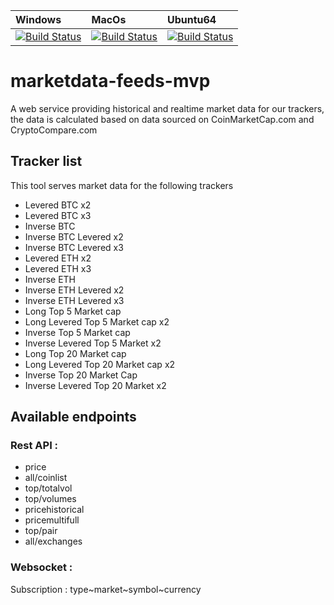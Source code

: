| Windows | MacOs | Ubuntu64
| :---- | :------ | :---- |
| [![Build Status]()]() | [![Build Status]()]() | [![Build Status]()]()

# marketdata-feeds-mvp

A web service providing historical and realtime market data for our trackers, the data is calculated based on data sourced on CoinMarketCap.com and CryptoCompare.com

## Tracker list

This tool serves market data for the following trackers

- Levered BTC x2
- Levered BTC x3
- Inverse BTC
- Inverse BTC Levered x2
- Inverse BTC Levered x3
- Levered ETH x2
- Levered ETH x3
- Inverse ETH
- Inverse ETH Levered x2
- Inverse ETH Levered x3
- Long Top 5 Market cap
- Long Levered Top 5 Market cap x2
- Inverse Top 5 Market cap
- Inverse Levered Top 5 Market x2
- Long Top 20 Market cap
- Long Levered Top 20 Market cap x2
- Inverse Top 20 Market Cap
- Inverse Levered Top 20 Market x2

## Available endpoints

### Rest API :

- price
- all/coinlist
- top/totalvol
- top/volumes
- pricehistorical
- pricemultifull
- top/pair
- all/exchanges

### Websocket :

Subscription : type~market~symbol~currency